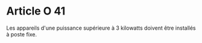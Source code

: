 # Article O 41

Les appareils d'une puissance supérieure à 3 kilowatts doivent être installés à poste fixe.
